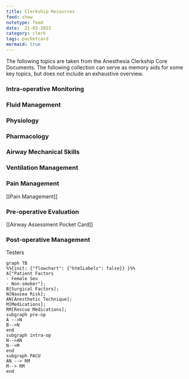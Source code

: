```yaml
---
title: Clerkship Resources
feed: show
notetype: feed
date:  21-03-2023
category: clerk
tags: pocketcard
mermaid: true
---
```


The following topics are taken from the Anesthesia Clerkship Core Documents. The following collection can serve as memory aids for some key topics, but does not include an exhaustive overview.

### Intra-operative Monitoring
### Fluid Management
### Physiology
### Pharmacology
### Airway Mechanical Skills
### Ventilation Management
### Pain Management
[[Pain Management]]
### Pre-operative Evaluation
[[Airway Assessment Pocket Card]]
### Post-operative Management


Testers

```mermaid
graph TB
%%{init: {"flowchart": {"htmlLabels": false}} }%%
A["Patient Factors
- Female Sex
- Non-smoker"];
B[Surgical Factors];
N[Nausea Risk];
AN[Anesthetic Technique];
M[Medications];
RM[Rescue Medications];
subgraph pre-op
A -->N
B-->N
end
subgraph intra-op
N-->AN
N-->M
end
subgraph PACU
AN --> RM
M--> RM
end
```